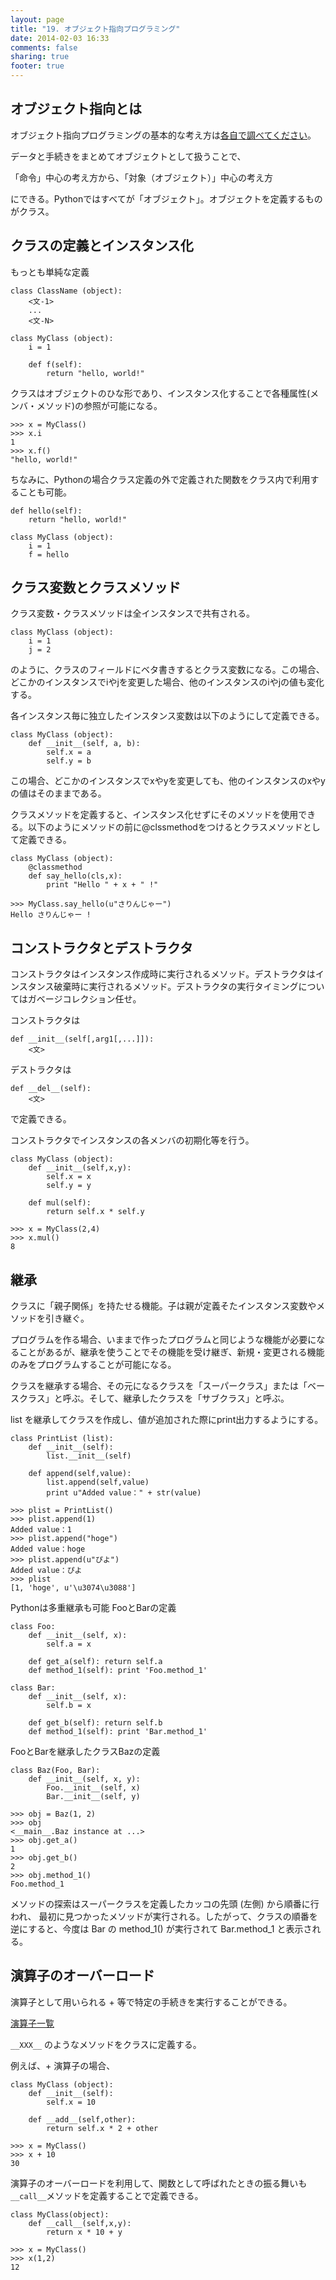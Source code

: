 ```yaml
---
layout: page
title: "19. オブジェクト指向プログラミング"
date: 2014-02-03 16:33
comments: false
sharing: true
footer: true
---
```


## オブジェクト指向とは

オブジェクト指向プログラミングの基本的な考え方は[各自で調べてください](https://www.google.co.jp/search?client=safari&rls=en&q=%E3%82%AA%E3%83%96%E3%82%B8%E3%82%A7%E3%82%AF%E3%83%88%E6%8C%87%E5%90%91%E3%83%97%E3%83%AD%E3%82%B0%E3%83%A9%E3%83%9F%E3%83%B3%E3%82%B0&ie=UTF-8&oe=UTF-8&gws_rd=cr&ei=vGhZUqTlMcyfkwXC4ICoDQ)。

データと手続きをまとめてオブジェクトとして扱うことで、

「命令」中心の考え方から、「対象（オブジェクト）」中心の考え方

にできる。Pythonではすべてが「オブジェクト」。オブジェクトを定義するものがクラス。

## クラスの定義とインスタンス化
もっとも単純な定義
```
class ClassName (object):
    <文-1>
    ...
    <文-N>

class MyClass (object):
    i = 1

    def f(self):
        return "hello, world!"
```

クラスはオブジェクトのひな形であり、インスタンス化することで各種属性(メンバ・メソッド)の参照が可能になる。

```
>>> x = MyClass()
>>> x.i
1
>>> x.f()
"hello, world!"
```

ちなみに、Pythonの場合クラス定義の外で定義された関数をクラス内で利用することも可能。

```
def hello(self):
    return "hello, world!"

class MyClass (object):
    i = 1
    f = hello
```

## クラス変数とクラスメソッド
クラス変数・クラスメソッドは全インスタンスで共有される。

```
class MyClass (object):
    i = 1
    j = 2
```

のように、クラスのフィールドにベタ書きするとクラス変数になる。この場合、どこかのインスタンスでiやjを変更した場合、他のインスタンスのiやjの値も変化する。

各インスタンス毎に独立したインスタンス変数は以下のようにして定義できる。

```
class MyClass (object):
    def __init__(self, a, b):
        self.x = a
        self.y = b
```

この場合、どこかのインスタンスでxやyを変更しても、他のインスタンスのxやyの値はそのままである。

クラスメソッドを定義すると、インスタンス化せずにそのメソッドを使用できる。以下のようにメソッドの前に@clssmethodをつけるとクラスメソッドとして定義できる。

```
class MyClass (object):
    @classmethod
    def say_hello(cls,x):
        print "Hello " + x + " !"
    
>>> MyClass.say_hello(u"さりんじゃー")
Hello さりんじゃー !
```
    
## コンストラクタとデストラクタ
コンストラクタはインスタンス作成時に実行されるメソッド。デストラクタはインスタンス破棄時に実行されるメソッド。デストラクタの実行タイミングについてはガベージコレクション任せ。

コンストラクタは

```
def __init__(self[,arg1[,...]]):
    <文>
```

デストラクタは

```
def __del__(self):
    <文>
```

で定義できる。

コンストラクタでインスタンスの各メンバの初期化等を行う。

```
class MyClass (object):
    def __init__(self,x,y):
        self.x = x
        self.y = y

    def mul(self):
        return self.x * self.y 
    
>>> x = MyClass(2,4)
>>> x.mul()
8
```

## 継承
クラスに「親子関係」を持たせる機能。子は親が定義そたインスタンス変数やメソッドを引き継ぐ。

プログラムを作る場合、いままで作ったプログラムと同じような機能が必要になることがあるが、継承を使うことでその機能を受け継ぎ、新規・変更される機能のみをプログラムすることが可能になる。

クラスを継承する場合、その元になるクラスを「スーパークラス」または「ベースクラス」と呼ぶ。そして、継承したクラスを「サブクラス」と呼ぶ。

list を継承してクラスを作成し、値が追加された際にprint出力するようにする。

```
class PrintList (list):
    def __init__(self):
        list.__init__(self)

    def append(self,value):
        list.append(self,value)
        print u"Added value：" + str(value)
    
>>> plist = PrintList()
>>> plist.append(1)
Added value：1
>>> plist.append("hoge")
Added value：hoge
>>> plist.append(u"ぴよ")
Added value：ぴよ
>>> plist
[1, 'hoge', u'\u3074\u3088']
```

Pythonは多重継承も可能 FooとBarの定義

```
class Foo:
    def __init__(self, x):
        self.a = x
    
    def get_a(self): return self.a
    def method_1(self): print 'Foo.method_1'
    
class Bar:
    def __init__(self, x):
        self.b = x

    def get_b(self): return self.b
    def method_1(self): print 'Bar.method_1'
```

FooとBarを継承したクラスBazの定義

```
class Baz(Foo, Bar):
    def __init__(self, x, y):
        Foo.__init__(self, x)
        Bar.__init__(self, y)
    
>>> obj = Baz(1, 2)
>>> obj
<__main__.Baz instance at ...>
>>> obj.get_a()
1
>>> obj.get_b()
2
>>> obj.method_1()
Foo.method_1
```

メソッドの探索はスーパークラスを定義したカッコの先頭 (左側) から順番に行われ、
最初に見つかったメソッドが実行される。したがって、クラスの順番を逆にすると、今度は Bar の method_1() が実行されて Bar.method_1 と表示される。

## 演算子のオーバーロード

演算子として用いられる + 等で特定の手続きを実行することができる。

[演算子一覧](http://docs.python.jp/2/library/operator.html)

`__XXX__` のようなメソッドをクラスに定義する。

例えば、+ 演算子の場合、

```
class MyClass (object):
    def __init__(self):
        self.x = 10

    def __add__(self,other):
        return self.x * 2 + other
    
>>> x = MyClass()
>>> x + 10
30
```

演算子のオーバーロードを利用して、関数として呼ばれたときの振る舞いも `__call__`メソッドを定義することで定義できる。

```
class MyClass(object):
    def __call__(self,x,y):
        return x * 10 + y
    
>>> x = MyClass()
>>> x(1,2)
12
```